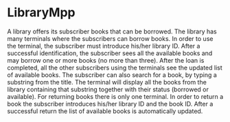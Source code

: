 LibraryMpp
==========

A library offers its subscriber books that can be borrowed. The library has many terminals where the subscribers can borrow books. In order to use the  terminal, the subscriber must introduce his/her library ID.   After a successful identification, the subscriber sees all the available books and may borrow one or more books (no more than three).  After the loan is completed, all the other subscribers using the terminals see the updated list of available books.  The subscriber can also search for a book, by typing a substring from the title. The terminal will display all the books from the library containing that substring together with their status (borrowed or available).    For returning books there is only one terminal. In order to return a book the subscriber introduces his/her library ID and the book ID. After a successful return the list of available books is automatically updated.